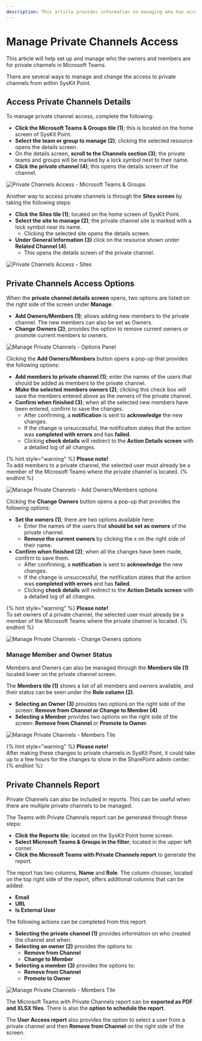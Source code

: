 ```yaml
---
description: This article provides information on managing who has access or is an owner of private channels in Microsoft Teams.
---
```


# Manage Private Channels Access

This article will help set up and manage who the owners and members are for private channels in Microsoft Teams. 

There are several ways to manage and change the access to private channels from within SysKit Point.

## Access Private Channels Details 

To manage private channel access, complete the following: 

* **Click the Microsoft Teams & Groups tile (1)**; this is located on the home screen of SysKit Point. 
* **Select the team or group to manage (2)**; clicking the selected resource opens the details screen.
* On the details screen, **scroll to the Channels section (3)**; the private teams and groups will be marked by a lock symbol next to their name. 
* **Click the private channel (4)**; this opens the details screen of the channel.

![Private Channels Access - Microsoft Teams & Groups](../.gitbook/assets/manage-private-channels_teams-and-groups-access.png)

Another way to access private channels is through the **Sites screen** by taking the following steps:

* **Click the Sites tile (1)**; located on the home screen of SysKit Point. 
* **Select the site to manage (2)**; the private channel site is marked with a lock symbol near its name. 
  * Clicking the selected site opens the details screen.
* **Under General Information (3)** click on the resource shown under **Related Channel (4)**.  
  * This opens the details screen of the private channel.

  
![Private Channels Access - Sites](../.gitbook/assets/manage-private-channels_sites-access.png)

## Private Channels Access Options

When the **private channel details screen** opens, two options are listed on the right side of the screen under **Manage**.

 * **Add Owners/Members (1)**; allows adding new members to the private channel. The new members can also be set as Owners.
 * **Change Owners (2)**; provides the option to remove current owners or promote current members to owners. 

 ![Manage Private Channels - Options Panel](../.gitbook/assets/manage-private-channels_options-side.png)

Clicking the **Add Owners/Members** button opens a pop-up that provides the following options: 

 * **Add members to private channel (1)**; enter the names of the users that should be added as members to the private channel.
 * **Make the selected members owners (2)**; clicking this check box will save the members entered above as the owners of the private channel. 
 * **Confirm when finished (3)**; when all the selected new members have been entered, confirm to save the changes. 
   * After confirming, a **notification** is sent to **acknowledge** the new changes. 
   * If the change is unsuccessful, the notification states that the action was **completed with errors** and has **failed**. 
   * Clicking **check details** will redirect to the **Action Details screen** with a detailed log of all changes. 

  {% hint style="warning" %}
**Please note!**  
To add members to a private channel, the selected user must already be a member of the Microsoft Teams where the private channel is located. 
{% endhint %}

 ![Manage Private Channels - Add Owners/Members options](../.gitbook/assets/manage-private-channels_add-owners-members.png)

Clicking the **Change Owners** button opens a pop-up that provides the following options: 

 * **Set the owners (1)**; there are two options available here: 
   * Enter the names of the users that **should be set as owners** of the private channel.
   * **Remove the current owners** by clicking the x on the right side of their name. 
 * **Confirm when finished (2)**; when all the changes have been made, confirm to save them. 
   * After confirming, a **notification** is sent to **acknowledge** the new changes. 
   * If the change is unsuccessful, the notification states that the action was **completed with errors** and has **failed**. 
   * Clicking **check details** will redirect to the **Action Details screen** with a detailed log of all changes. 

  {% hint style="warning" %}
**Please note!**  
To set owners of a private channel, the selected user must already be a member of the Microsoft Teams where the private channel is located. 
{% endhint %}

 ![Manage Private Channels - Change Owners options](../.gitbook/assets/manage-private-channels_change-owners.png)


### Manage Member and Owner Status

Members and Owners can also be managed through the **Members tile (1)** located lower on the private channel screen. 

The **Members tile (1)** shows a list of all members and owners available, and their status can be seen under the **Role column (2)**.
  * **Selecting an Owner (3)** provides two options on the right side of the screen: **Remove from Channel or Change to Member (4)**.
  * **Selecting a Member** provides two options on the right side of the screen: **Remove from Channel** or **Promote to Owner**.

 ![Manage Private Channels - Members Tile](../.gitbook/assets/manage-private-channels_members-tile.png)

  {% hint style="warning" %}
**Please note!**  
After making these changes to private channels in SysKit Point, it could take up to a few hours for the changes to show in the SharePoint admin center.
{% endhint %}

## Private Channels Report

Private Channels can also be included in reports. This can be useful when there are multiple private channels to be managed.

The Teams with Private Channels report can be generated through these steps:

* **Click the Reports tile**; located on the SysKit Point home screen.
* **Select Microsoft Teams & Groups in the filter**; located in the upper left corner.
* **Click the Microsoft Teams with Private Channels report** to generate the report.

The report has two columns, **Name** and **Role**. The column chooser, located on the top right side of the report, offers additional columns that can be added:

 * **Email**
 * **URL**
 * **Is External User**

The following actions can be completed from this report:

 * **Selecting the private channel (1)** provides information on who created the channel and when.
 * **Selecting an owner (2)** provides the options to:
   * **Remove from Channel**
   * **Change to Member**
 * **Selecting a member (3)** provides the options to:
   * **Remove from Channel**
   * **Promote to Owner** 

 ![Manage Private Channels - Members Tile](../.gitbook/assets/manage-private-channels_report.png)

The Microsoft Teams with Private Channels report can be **exported as PDF and XLSX files**. There is also the **option to schedule the report**.

The **User Access report** also provides the option to select a user from a private channel and then **Remove from Channel** on the right side of the screen. 